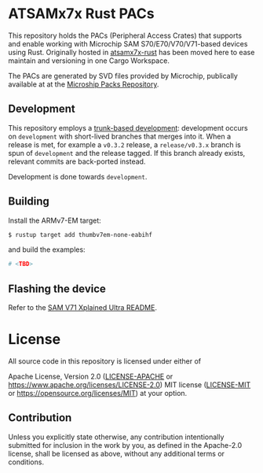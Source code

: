# ATSAMx7x Rust PACs

This repository holds the PACs (Peripheral Access Crates) that supports and enable working with Microchip SAM S70/E70/V70/V71-based devices using Rust. Originally hosted in [atsamx7x-rust](https://github.com/atsams-rs/atsamx7x-rust) has been moved here to ease maintain and versioning in one Cargo Workspace.

The PACs are generated by SVD files provided by Microchip, publically available at at the [Microship Packs Repository](https://packs.download.microchip.com/).

## Development

This repository employs a [trunk-based development](https://trunkbaseddevelopment.com/): development occurs on `development` with short-lived branches that merges into it.
When a release is met, for example a `v0.3.2` release, a `release/v0.3.x` branch is spun of `development` and the release tagged. If this branch already exists, relevant commits are back-ported instead.

Development is done towards `development`.

## Building

Install the ARMv7-EM target:
```sh
$ rustup target add thumbv7em-none-eabihf
```
and build the examples:
```sh
# <TBD>
```

## Flashing the device
Refer to the [SAM V71 Xplained Ultra README](boards/atsamv71_xult/README.md).

# License

All source code in this repository is licensed under either of

Apache License, Version 2.0 ([LICENSE-APACHE](./LICENSE-APACHE) or https://www.apache.org/licenses/LICENSE-2.0)
MIT license ([LICENSE-MIT](./LICENSE-MIT) or https://opensource.org/licenses/MIT)
at your option.

## Contribution

Unless you explicitly state otherwise, any contribution intentionally submitted for inclusion in the work by you, as defined in the Apache-2.0 license, shall be licensed as above, without any additional terms or conditions.

